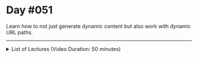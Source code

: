 # Day #051
Learn how to not just generate dynamic content but also work with dynamic URL paths.

---

<details>
    <summary>List of Lectures (Video Duration: 50 minutes)</summary>
    <ul>
        <li>Including Partial Content</li>
        <li>EJS & IDE Support</li>
        <li>Module Summary</li>
        <li>Quiz 13 - Learning Check: Static & Dynamic Content</li>
        <hr>
        <li>Module Introduction</li>
        <li>Introducing Dynamic Routes</li>
        <li>Managing Data with Unique IDs</li>
    </ul>
</details>